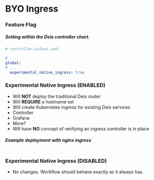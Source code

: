 # BYO Ingress

### Feature Flag

##### Setting within the Deis controller chart.

```yaml
# controller/values.yaml

# ...
global:
# ...
  experimental_native_ingress: true
```

### Experimental Native Ingress (ENABLED)

 - Will **NOT** deploy the traditional Deis router
 - Will **REQUIRE** a hostname set 
 - Will create Kubernetes ingress for existing Deis services
  - Controller
  - Grafana
  - More?
 - Will have **NO** concept of verifying an ingress controller is in place

##### Example deployment with nginx ingress

```bash

```
 
### Experimental Native Ingress (DISABLED)

- No changes. Workflow should behave exactly as it always has.

